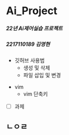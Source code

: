 # Ai_Project

##### 22년 Ai제어실습 프로젝트
##### 2217110189 김영현

+ 깃허브 사용법
     + 생성 및 삭제
     + 파일 삽입 및 변경
            
* vim
     * vim 단축키

- [ ] 과제
## ㄴㅇㄹ
